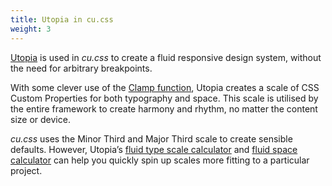 ```yaml
---
title: Utopia in cu.css
weight: 3
---
```


[Utopia](https://utopia.fyi/) is used in _cu.css_ to create a fluid responsive design system, without the need for arbitrary breakpoints. 

With some clever use of the [Clamp function](https://developer.mozilla.org/en-US/docs/Web/CSS/clamp), Utopia creates a scale of CSS Custom Properties for both typography and space. This scale is utilised by the entire framework to create harmony and rhythm, no matter the content size or device.

*cu.css* uses the Minor Third and Major Third scale to create sensible defaults. However, Utopia’s [fluid type scale calculator](https://utopia.fyi/type/calculator/) and [fluid space calculator](https://utopia.fyi/space/calculator/) can help you quickly spin up scales more fitting to a particular project.
